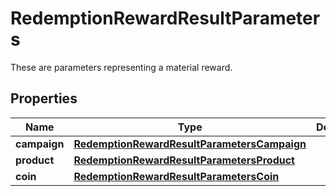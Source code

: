 

# RedemptionRewardResultParameters

These are parameters representing a material reward.

## Properties

| Name | Type | Description | Notes |
|------------ | ------------- | ------------- | -------------|
|**campaign** | [**RedemptionRewardResultParametersCampaign**](RedemptionRewardResultParametersCampaign.md) |  |  [optional] |
|**product** | [**RedemptionRewardResultParametersProduct**](RedemptionRewardResultParametersProduct.md) |  |  [optional] |
|**coin** | [**RedemptionRewardResultParametersCoin**](RedemptionRewardResultParametersCoin.md) |  |  [optional] |




